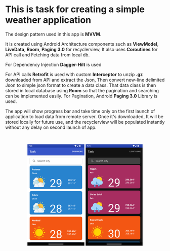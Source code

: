 # This is task for creating a simple weather application

The design pattern used in this app is **MVVM**. 

It is created using Android Architecture components such as **ViewModel**, **LiveData**, **Room**, **Paging 3.0** for recyclerview, It also uses **Coroutines** for API call and Fetching data from local db. 

For Dependency Injection **Dagger-Hilt** is used

For API calls **Retrofit** is used with custom **Interceptor** to unzip **.gz** downloaded from API and extract the Json, Then convert new-line delimited Json to simple json format to create a data class. That data class is then stored in local database using **Room** so that the pagination and searching can be implemented easily. For Pagination, Android **Paging 3.0** Library is used. 

The app will show progress bar and take time only on the first launch of application to load data from remote server. Once it's downloaded, It will be stored locally for future use, and the recyclerview will be populated instantly without any delay on second launch of app.

<br>
<p align="center">
    <img src="screen1.png" width="180"/>
    <img src="screen2.png" width="180"/>
</p>
<br>
